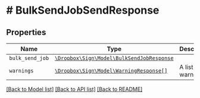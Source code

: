 # # BulkSendJobSendResponse



## Properties

Name | Type | Description | Notes
------------ | ------------- | ------------- | -------------
| `bulk_send_job` | [```\Dropbox\Sign\Model\BulkSendJobResponse```](BulkSendJobResponse.md) |    |  |
| `warnings` | [```\Dropbox\Sign\Model\WarningResponse[]```](WarningResponse.md) |  A list of warnings.  |  |

[[Back to Model list]](../../README.md#models) [[Back to API list]](../../README.md#endpoints) [[Back to README]](../../README.md)

